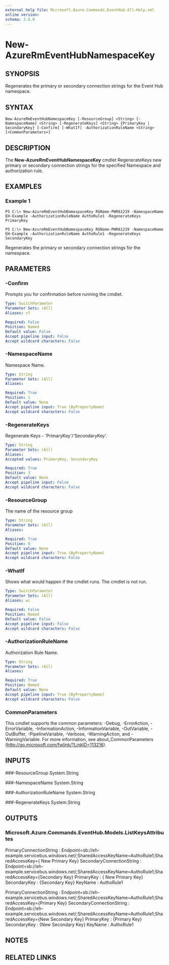 ```yaml
---
external help file: Microsoft.Azure.Commands.EventHub.dll-Help.xml
online version: 
schema: 2.0.0
---
```


# New-AzureRmEventHubNamespaceKey

## SYNOPSIS
Regenerates the primary or secondary connection strings for the Event Hub namespace.

## SYNTAX

```
New-AzureRmEventHubNamespaceKey [-ResourceGroup] <String> [-NamespaceName] <String> [-RegenerateKeys] <String> {PrimaryKey | SecondaryKey} [-Confirm] [-WhatIf] -AuthorizationRuleName <String> [<CommonParameters>]
```

## DESCRIPTION
The **New-AzureRmEventHubNamespaceKey** cmdlet RegenerateKeys new primary or secondary connection strings for the specified Namespace and authorization rule.

## EXAMPLES

### Example 1
```
PS C:\> New-AzureRmEventHubNamespaceKey RGName-PWR61219 -NamespaceName EH-Example -AuthorizationRuleName AuthoRule1 -RegenerateKeys PrimaryKey

PS C:\> New-AzureRmEventHubNamespaceKey RGName-PWR61219 -NamespaceName EH-Example -AuthorizationRuleName AuthoRule1 -RegenerateKeys SecondaryKey
```

Regenerates the primary or secondary connection strings for the namespace.

## PARAMETERS

### -Confirm
Prompts you for confirmation before running the cmdlet.

```yaml
Type: SwitchParameter
Parameter Sets: (All)
Aliases: cf

Required: False
Position: Named
Default value: False
Accept pipeline input: False
Accept wildcard characters: False
```

### -NamespaceName
Namespace Name.

```yaml
Type: String
Parameter Sets: (All)
Aliases: 

Required: True
Position: 1
Default value: None
Accept pipeline input: True (ByPropertyName)
Accept wildcard characters: False
```

### -RegenerateKeys
Regenerate Keys - 'PrimaryKey'/'SecondaryKey'.

```yaml
Type: String
Parameter Sets: (All)
Aliases: 
Accepted values: PrimaryKey, SecondaryKey

Required: True
Position: 3
Default value: None
Accept pipeline input: False
Accept wildcard characters: False
```

### -ResourceGroup
The name of the resource group

```yaml
Type: String
Parameter Sets: (All)
Aliases: 

Required: True
Position: 0
Default value: None
Accept pipeline input: True (ByPropertyName)
Accept wildcard characters: False
```

### -WhatIf
Shows what would happen if the cmdlet runs.
The cmdlet is not run.

```yaml
Type: SwitchParameter
Parameter Sets: (All)
Aliases: wi

Required: False
Position: Named
Default value: False
Accept pipeline input: False
Accept wildcard characters: False
```

### -AuthorizationRuleName
Authorization Rule Name.

```yaml
Type: String
Parameter Sets: (All)
Aliases: 

Required: True
Position: Named
Default value: None
Accept pipeline input: True (ByPropertyName)
Accept wildcard characters: False
```

### CommonParameters
This cmdlet supports the common parameters: -Debug, -ErrorAction, -ErrorVariable, -InformationAction, -InformationVariable, -OutVariable, -OutBuffer, -PipelineVariable, -Verbose, -WarningAction, and -WarningVariable. For more information, see about_CommonParameters (http://go.microsoft.com/fwlink/?LinkID=113216).

## INPUTS

###-ResourceGroup
 System.String
 
###-NamespaceName
 System.String
 
###-AuthorizationRuleName
 System.String
 
###-RegenerateKeys
 System.String

## OUTPUTS

### Microsoft.Azure.Commands.EventHub.Models.ListKeysAttributes

PrimaryConnectionString   : Endpoint=sb://eh-example.servicebus.windows.net/;SharedAccessKeyName=AuthoRule1;SharedAccessKey={ New Primary Key}
SecondaryConnectionString : Endpoint=sb://eh-example.servicebus.windows.net/;SharedAccessKeyName=AuthoRule1;SharedAccessKey={Secondary Key}
PrimaryKey                : { New Primary Key}
SecondaryKey              : {Secondary Key}
KeyName                   : AuthoRule1


PrimaryConnectionString   : Endpoint=sb://eh-example.servicebus.windows.net/;SharedAccessKeyName=AuthoRule1;SharedAccessKey={Primary Key}
SecondaryConnectionString : Endpoint=sb://eh-example.servicebus.windows.net/;SharedAccessKeyName=AuthoRule1;SharedAccessKey={New Secondary Key}
PrimaryKey                : {Primary Key}
SecondaryKey              : {New Secondary Key}
KeyName                   : AuthoRule1


## NOTES

## RELATED LINKS

